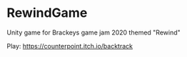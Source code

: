 # RewindGame
Unity game for Brackeys game jam 2020 themed "Rewind" 

Play: https://counterpoint.itch.io/backtrack
